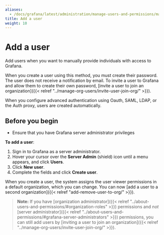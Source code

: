 ```yaml
---
aliases:
  - /docs/grafana/latest/administration/manage-users-and-permissions/manage-server-users/add-user/
title: Add a user
weight: 10
---
```


# Add a user

Add users when you want to manually provide individuals with access to Grafana.

When you create a user using this method, you must create their password. The user does not receive a notification by email. To invite a user to Grafana and allow them to create their own password, [invite a user to join an organization]({{< relref "../manage-org-users/invite-user-join-org/" >}}).

When you configure advanced authentication using Oauth, SAML, LDAP, or the Auth proxy, users are created automatically.

## Before you begin

- Ensure that you have Grafana server administrator privileges

**To add a user**:

1. Sign in to Grafana as a server administrator.
1. Hover your cursor over the **Server Admin** (shield) icon until a menu appears, and click **Users**.
1. Click **New user**.
1. Complete the fields and click **Create user**.

When you create a user, the system assigns the user viewer permissions in a default organization, which you can change. You can now [add a user to a second organization]({{< relref "add-remove-user-to-org/" >}}).

> **Note:** If you have [organization administrator]({{< relref "../about-users-and-permissions/#organization-roles" >}}) permissions and _not_ [server administrator]({{< relref "../about-users-and-permissions/#grafana-server-administrators" >}}) permissions, you can still add users by [inviting a user to join an organization]({{< relref "../manage-org-users/invite-user-join-org/" >}}).
